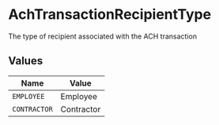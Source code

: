 # AchTransactionRecipientType

The type of recipient associated with the ACH transaction


## Values

| Name         | Value        |
| ------------ | ------------ |
| `EMPLOYEE`   | Employee     |
| `CONTRACTOR` | Contractor   |